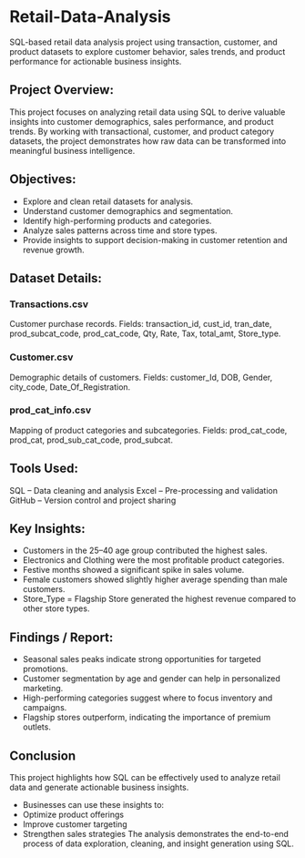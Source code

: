 # Retail-Data-Analysis
SQL-based retail data analysis project using transaction, customer, and product datasets to explore customer behavior, sales trends, and product performance for actionable business insights.

## Project Overview:

This project focuses on analyzing retail data using SQL to derive valuable insights into customer demographics, sales performance, and product trends. By working with transactional, customer, and product category datasets, the project demonstrates how raw data can be transformed into meaningful business intelligence.

## Objectives:

* Explore and clean retail datasets for analysis.
* Understand customer demographics and segmentation.
* Identify high-performing products and categories.
* Analyze sales patterns across time and store types.
* Provide insights to support decision-making in customer retention and revenue growth.

## Dataset Details:

### Transactions.csv
Customer purchase records.
 Fields: transaction_id, cust_id, tran_date, prod_subcat_code, prod_cat_code, Qty, Rate, Tax, total_amt, Store_type.

### Customer.csv
Demographic details of customers.
Fields: customer_Id, DOB, Gender, city_code, Date_Of_Registration.

### prod_cat_info.csv
Mapping of product categories and subcategories.
Fields: prod_cat_code, prod_cat, prod_sub_cat_code, prod_subcat.

## Tools Used:

SQL  – Data cleaning and analysis
Excel – Pre-processing and validation
GitHub – Version control and project sharing


## Key Insights:

* Customers in the 25–40 age group contributed the highest sales.
* Electronics and Clothing were the most profitable product categories.
* Festive months showed a significant spike in sales volume.
* Female customers showed slightly higher average spending than male customers.
* Store_Type = Flagship Store generated the highest revenue compared to other store types.


## Findings / Report:

* Seasonal sales peaks indicate strong opportunities for targeted promotions.
* Customer segmentation by age and gender can help in personalized marketing.
* High-performing categories suggest where to focus inventory and campaigns.
* Flagship stores outperform, indicating the importance of premium outlets.

## Conclusion

This project highlights how SQL can be effectively used to analyze retail data and generate actionable business insights.
* Businesses can use these insights to:
* Optimize product offerings
* Improve customer targeting
* Strengthen sales strategies
The analysis demonstrates the end-to-end process of data exploration, cleaning, and insight generation using SQL.

